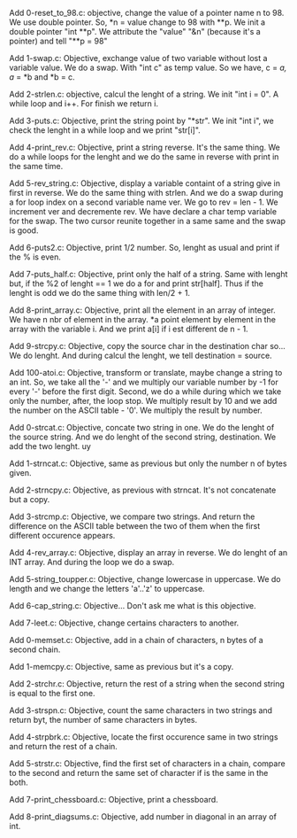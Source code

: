 Add 0-reset_to_98.c: objective, change the value of a pointer name n to 98. We use double pointer. So, *n = value change to 98 with **p. We init a double pointer "int **p". We attribute the "value" "&n" (because it's a pointer) and tell "**p = 98"

Add 1-swap.c: Objective, exchange value of two variable without lost a variable value. We do a swap. With "int c" as temp value. So we have, c = *a, a* = *b and *b = c.

Add 2-strlen.c: objective, calcul the lenght of a string. We init "int i = 0". A while loop and i++. For finish we return i.

Add 3-puts.c: Objective, print the string point by "*str". We init "int i", we check the lenght in a while loop and we print "str[i]".

Add 4-print_rev.c: Objective, print a string reverse. It's the same thing. We do a while loops for the lenght and we do the same in reverse with print in the same time. 

Add 5-rev_string.c: Objective, display a variable containt of a string give in first in reverse. We do the same thing with strlen. And we do a swap during a for loop index on a second variable name ver. We go to rev = len - 1. We increment ver and decremente rev. We have declare a char temp variable for the swap. The two cursor reunite together in a same same and the swap is good.

Add 6-puts2.c: Objective, print 1/2 number. So, lenght as usual and print if the % is even.

Add 7-puts_half.c: Objective, print only the half of a string. Same with lenght but, if the %2 of lenght == 1 we do a for and print str[half]. Thus if the lenght is odd we do the same thing with len/2 + 1.

Add 8-print_array.c: Objective, print all the element in an array of integer. We have n nbr of element in the array. *a point element by element in the array with the variable i. And we print a[i] if i est different de n - 1.

Add 9-strcpy.c: Objective, copy the source char in the destination char so... We do lenght. And during calcul the lenght, we tell destination = source. 

Add 100-atoi.c: Objective, transform or translate, maybe change a string to an int. So, we take all the '-' and we multiply our variable number by -1 for every '-' before the first digit. Second, we do a while during which we take only the number, after, the loop stop. We multiply result by 10 and we add the number on the ASCII table - '0'. We multiply the result by number.


Add 0-strcat.c: Objective, concate two string in one. We do the lenght of the source string. And we do lenght of the second string, destination. We add the two lenght. uy

Add 1-strncat.c: Objective, same as previous but only the number n of bytes given.

Add 2-strncpy.c: Objective, as previous with strncat. It's not concatenate but a copy.

Add 3-strcmp.c: Objective, we compare two strings. And return the difference on the ASCII table between the two of them when the first different occurence appears. 

Add 4-rev_array.c: Objective, display an array in reverse. We do lenght of an INT array. And during the loop we do a swap. 

Add 5-string_toupper.c: Objective, change lowercase in uppercase. We do length and we change the letters 'a'..'z' to uppercase. 

Add 6-cap_string.c: Objective... Don't ask me what is this objective. 

Add 7-leet.c: Objective, change certains characters to another.


Add 0-memset.c: Objective, add in a chain of characters, n bytes of a second chain. 

Add 1-memcpy.c: Objective, same as previous but it's a copy. 

Add 2-strchr.c: Objective, return the rest of a string when the second string is equal to the first one. 

Add 3-strspn.c: Objective, count the same characters in two strings and return byt, the number of same characters in bytes. 

Add 4-strpbrk.c: Objective, locate the first occurence same in two strings and return the rest of a chain. 

Add 5-strstr.c: Objective, find the first set of characters in a chain, compare to the second and return the same set of character if is the same in the both. 

Add 7-print_chessboard.c: Objective, print a chessboard. 

Add 8-print_diagsums.c: Objective, add number in diagonal in an array of int. 
